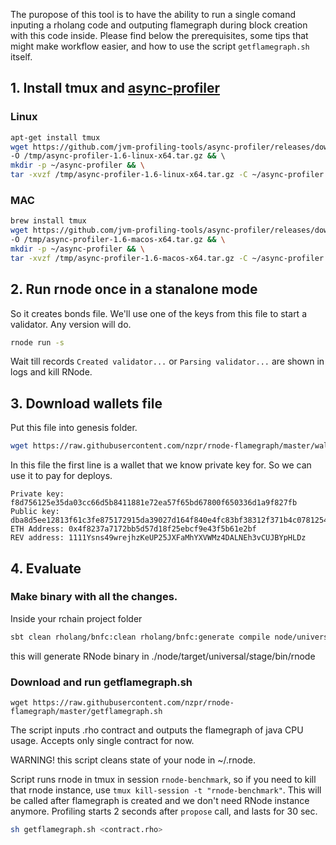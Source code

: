 The puropose of this tool is to have the ability to run a single comand inputing a rholang code and outputing flamegraph during block creation with this code inside.
Please find below the prerequisites, some tips that might make workflow easier, and how to use the script `getflamegraph.sh` itself.

## 1. Install tmux and [async-profiler](https://github.com/jvm-profiling-tools/async-profiler)
### Linux
```sh
apt-get install tmux
wget https://github.com/jvm-profiling-tools/async-profiler/releases/download/v1.6/async-profiler-1.6-linux-x64.tar.gz \
-O /tmp/async-profiler-1.6-linux-x64.tar.gz && \ 
mkdir -p ~/async-profiler && \
tar -xvzf /tmp/async-profiler-1.6-linux-x64.tar.gz -C ~/async-profiler
```
### MAC 
```sh
brew install tmux
wget https://github.com/jvm-profiling-tools/async-profiler/releases/download/v1.6/async-profiler-1.6-macos-x64.tar.gz \
-O /tmp/async-profiler-1.6-macos-x64.tar.gz && \
mkdir -p ~/async-profiler && \
tar -xvzf /tmp/async-profiler-1.6-macos-x64.tar.gz -C ~/async-profiler
```

## 2. Run rnode once in a stanalone mode 
So it creates bonds file. We'll use one of the keys from this file to start a validator. Any version will do.

```sh
rnode run -s
```
Wait till records `Created validator...` or `Parsing validator...` are shown in logs and kill RNode.

## 3. Download wallets file
Put this file into genesis folder.

```sh
wget https://raw.githubusercontent.com/nzpr/rnode-flamegraph/master/wallets.txt
```

In this file the first line is a wallet that we know private key for. So we can use it to pay for deploys.

```
Private key: f8d756125e35da03cc66d5b8411881e72ea57f65bd67800f650336d1a9f827fb
Public key:  dba8d5ee12813f61c3fe875172915da39027d164f840e4fc83bf38312f371b4c07812549d9a5ad06ccd8aa40e03cecaf794357848298933db11445ee64c39b5f
ETH Address: 0x4f8237a7172bb5d57d18f25ebcf9e43f5b61e2bf
REV address: 1111Ysns49wrejhzKeUP25JXFaMhYXVWMz4DALNEh3vCUJBYpHLDz
```

## 4. Evaluate 

### Make binary with all the changes.
Inside your rchain project folder
```sh
sbt clean rholang/bnfc:clean rholang/bnfc:generate compile node/universal:stage
```
this will generate RNode binary in ./node/target/universal/stage/bin/rnode

### Download and run getflamegraph.sh
```
wget https://raw.githubusercontent.com/nzpr/rnode-flamegraph/master/getflamegraph.sh
```

The script inputs .rho contract and outputs the flamegraph of java CPU usage. 
Accepts only single contract for now.

WARNING! this script cleans state of your node in ~/.rnode.

Script runs rnode in tmux in session `rnode-benchmark`, so if you need to kill that rnode instance, 
use `tmux kill-session -t "rnode-benchmark"`. This will be called after flamegraph is created and we don't need RNode instance anymore.
Profiling starts 2 seconds after `propose` call, and lasts for 30 sec. 

```sh 
sh getflamegraph.sh <contract.rho>
```
